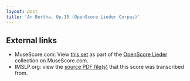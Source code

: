 ```yaml
---
layout: post
title: 'An Bertha, Op.15 (OpenScore Lieder Corpus)'
---
```


## External links

- MuseScore.com: View [this set] as part of the [OpenScore Lieder] collection on MuseScore.com.
- IMSLP.org: view the [source PDF file(s)][IMSLP] that this score was transcribed from.

[IMSLP]: https://imslp.org/wiki/Special:ReverseLookup/344852
[this set]: https://musescore.com/openscore-lieder-corpus/sets/5062162
[OpenScore Lieder]: https://musescore.com/openscore-lieder-corpus
